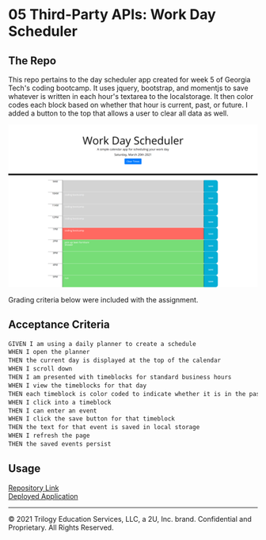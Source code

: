 # 05 Third-Party APIs: Work Day Scheduler

## The Repo

This repo pertains to the day scheduler app created for week 5 of Georgia Tech's coding bootcamp. It uses jquery, bootstrap, and momentjs to save whatever is written in each hour's textarea to the localstorage. It then color codes each block based on whether that hour is current, past, or future. I added a button to the top that allows a user to clear all data as well.

![Screenshot of final product](https://github.com/BraxB/schedule/blob/b8a8db014a943e7dbb771322dcf9cdf73d45bf93/Assets/deployedpic.png)

Grading criteria below were included with the assignment.

## Acceptance Criteria

```md
GIVEN I am using a daily planner to create a schedule
WHEN I open the planner
THEN the current day is displayed at the top of the calendar
WHEN I scroll down
THEN I am presented with timeblocks for standard business hours
WHEN I view the timeblocks for that day
THEN each timeblock is color coded to indicate whether it is in the past, present, or future
WHEN I click into a timeblock
THEN I can enter an event
WHEN I click the save button for that timeblock
THEN the text for that event is saved in local storage
WHEN I refresh the page
THEN the saved events persist
```

## Usage

[Repository Link](https://github.com/BraxB/scheduler)  
[Deployed Application](https://braxb.github.io/scheduler/)

---

© 2021 Trilogy Education Services, LLC, a 2U, Inc. brand. Confidential and Proprietary. All Rights Reserved.
